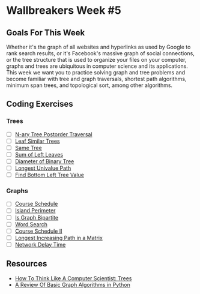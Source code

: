 # Wallbreakers Week #5

## Goals For This Week
Whether it's the graph of all websites and hyperlinks as used by Google to rank search results, or it's Facebook's massive graph of social connections, or the tree structure that is used to organize your files on your computer, graphs and trees are ubiquitous in computer science and its applications. This week we want you to practice solving graph and tree problems and become familiar with tree and graph traversals, shortest path algorithms, minimum span trees, and topological sort, among other algorithms.

## Coding Exercises

### Trees
- [ ] [N-ary Tree Postorder Traversal](https://leetcode.com/problems/n-ary-tree-postorder-traversal)
- [ ] [Leaf Similar Trees](https://leetcode.com/problems/leaf-similar-trees)
- [ ] [Same Tree](https://leetcode.com/problems/same-tree)
- [ ] [Sum of Left Leaves](https://leetcode.com/problems/sum-of-left-leaves)
- [ ] [Diameter of Binary Tree](https://leetcode.com/problems/diameter-of-binary-tree)
- [ ] [Longest Univalue Path](https://leetcode.com/problems/longest-univalue-path)
- [ ] [Find Bottom Left Tree Value](https://leetcode.com/problems/find-bottom-left-tree-value)

### Graphs
- [ ] [Course Schedule](https://leetcode.com/problems/course-schedule)
- [ ] [Island Perimeter](https://leetcode.com/problems/island-perimeter)
- [ ] [Is Graph Bipartite](https://leetcode.com/problems/is-graph-bipartite)
- [ ] [Word Search](https://leetcode.com/problems/word-search)
- [ ] [Course Schedule II](https://leetcode.com/problems/course-schedule-ii)
- [ ] [Longest Increasing Path in a Matrix](https://leetcode.com/problems/longest-increasing-path-in-a-matrix)
- [ ] [Network Delay Time](https://leetcode.com/problems/network-delay-time/)

## Resources
- [How To Think Like A Computer Scientist: Trees](http://www.openbookproject.net/thinkcs/python/english2e/ch21.html)
- [A Review Of Basic Graph Algorithms in Python](https://sahandsaba.com/review-of-basic-algorithms-and-data-structures-in-python-graph-algorithms.html)

